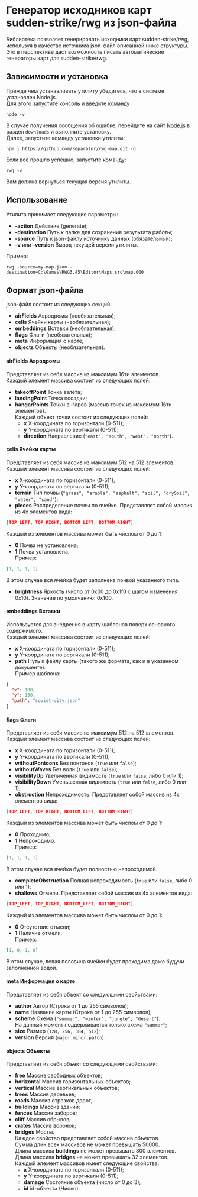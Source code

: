 # Генератор исходников карт sudden-strike/rwg из json-файла  

Библиотека позволяет генерировать исходники карт sudden-strike/rwg,
используя в качестве источника json-файл описанной ниже структуры.  
Это в перспективе даст возможность писать автоматические генераторы карт для
sudden-strike/rwg.

## Зависимости и установка  
Прежде чем устанавливать утилиту убедитесь, что в системе установлен Node.js.  
Для этого запустите консоль и введите команду
```
node -v
```
В случае получения сообщения об ошибке, перейдите на сайт [Node.js](https://nodejs.org/en/download/)
в раздел `downloads` и выполните установку.  
Далее, запустите команду установки утилиты:
```
npm i https://github.com/Separator/rwg-map.git -g
```
Если всё прошло успешно, запустите команду:
```
rwg -v
```
Вам должна вернуться текущая версия утилиты.

## Использование  
Утилита принимает следующие параметры:  
* **-action** Действие (generate);
* **-destination** Путь к папке для сохранения результата работы;
* **-source** Путь к json-файлу источнику данных (обязательный);
* **-v** или **-version** Вывод текущей версии утилиты.  

Пример:  
```
rwg -source=my-map.json -destination=C:\Games\RWG3.45\Editor\Maps.src\map.000
```

## Формат json-файла  
json-файл состоит из следующих секций:  
* **airFields** Аэродромы (необязательная);
* **cells** Ячейки карты (необязательная);
* **embeddings** Вставки (необязательная);
* **flags** Флаги (необязательная);
* **meta** Информация о карте;
* **objects** Объекты (необязательная).

#### **airFields** Аэродромы  
Представляет из себя массив из максимум 16ти элементов.  
Каждый элемент массива состоит из следующих полей:
* **takeoffPoint** Точка взлёта;
* **landingPoint** Точка посадки;
* **hangarPoints** Точки ангаров (массив точек из максимум 16ти элементов).  
Каждый объект точки состоит из следующих полей:
  * **x** X-координата по горизонтали (0-511);
  * **y** Y-координата по вертикали (0-511);
  * **direction** Направление (`"east", "south", "west", "north"`).

#### **cells** Ячейки карты  
Представляет из себя массив из максимум 512 на 512 элементов.
Каждый элемент массива состоит из следующих полей:
* **x** X-координата по горизонтали (0-511);
* **y** Y-координата по вертикали (0-511);
* **terrain** Тип почвы (`"grass", "arable", "asphalt", "soil", "drySoil", "water", "sand"`);
* **pieces** Распределение почвы по ячейке. Представляет собой массив из 4х элементов вида:
```json
[TOP_LEFT, TOP_RIGHT, BOTTOM_LEFT, BOTTOM_RIGHT]
```
Каждый из элементов массива может быть числом от 0 до 1:
  * **0** Почва не установлена;
  * **1** Почва установлена.  
Пример:
```json
[1, 1, 1, 1]
```
В этом случае вся ячейка будет заполнена почвой указанного типа.
* **brightness** Яркость (число от 0x00 до 0x1f0 с шагом изменения 0x10).
Значение по умолчанию: 0x100.

#### **embeddings** Вставки  
Используется для внедрения в карту шаблонов поверх основного содержимого.  
Каждый элемент массива состоит из следующих полей:
* **x** X-координата по горизонтали (0-511);
* **y** Y-координата по вертикали (0-511);
* **path** Путь к файлу карты (такого же формата, как и в указанном документе).  
Пример шаблона:
```json
{
  "x": 100,
  "y": 150,
  "path": "soviet-city.json"
}
```

#### **flags** Флаги  
Представляет из себя массив из максимум 512 на 512 элементов.
Каждый элемент массива состоит из следующих полей:
* **x** X-координата по горизонтали (0-511);
* **y** Y-координата по вертикали (0-511);
* **withoutPontoons** Без понтонов (`true` или `false`);
* **withoutWaves** Без волн (`true` или `false`);
* **visibilityUp** Увеличенная видимость (`true` или `false`, либо 0 или 1);
* **visibilityDown** Уменьшенная видимость (`true` или `false`, либо 0 или 1);
* **obstruction** Непроходимость.
Представляет собой массив из 4х элементов вида:
```json
[TOP_LEFT, TOP_RIGHT, BOTTOM_LEFT, BOTTOM_RIGHT]
```
Каждый из элементов массива может быть числом от 0 до 1:
  * **0** Проходимо;
  * **1** Непроходимо.  
Пример:
```json
[1, 1, 1, 1]
```
В этом случае вся ячейка будет полностью непроходимой.
* **completeObstruction** Полная непроходимость (`true` или `false`, либо 0 или 1);
* **shallows** Отмели.
Представляет собой массив из 4х элементов вида:
```json
[TOP_LEFT, TOP_RIGHT, BOTTOM_LEFT, BOTTOM_RIGHT]
```
Каждый из элементов массива может быть числом от 0 до 1:
  * **0** Отсутствие отмели;
  * **1** Наличие отмели.  
Пример:
```json
[1, 0, 1, 0]
```
В этом случае, левая половина ячейки будет проходима даже будучи заполненной водой.

#### **meta** Информация о карте  
Представляет из себя объект со следующими свойствами:
* **author** Автор (Строка от 1 до 255 символов);
* **name** Название карты (Строка от 1 до 255 символов);
* **scheme** Схема (`"summer", "winter", "jungle", "desert"`).  
На данный момент поддерживается только схема `"summer"`;
* **size** Размер (`128, 256, 384, 512`);
* **version** Версия (`major.minor.patch`).

#### **objects** Объекты  
Представляет из себя объект со следующими свойствами:
* **free** Массив свободных объектов;
* **horizontal** Массив горизонтальных объектов;
* **vertical** Массив вертикальных объектов;
* **trees** Массив деревьев;
* **roads**  Массив отрезков дорог;
* **buildings** Массив зданий;
* **fences** Массив заборов;
* **cliff** Массив обрывов;
* **crates** Массив воронок;
* **bridges** Мосты.  
Каждое свойство представляет собой массив объектов.  
Сумма длин всех массивов не может превышать 50000.  
Длина массива **buildings** не может превышать 800 элементов.  
Длина массива **bridges** не может превышать 32 элементов.  
Каждый элемент массивов имеет следующие свойства:
  * **x** X-координата по горизонтали (0-511);
  * **y** Y-координата по вертикали (0-511);
  * **damage** Состояние объекта (число от 0 до 3);
  * **id** id-объекта (Число).
